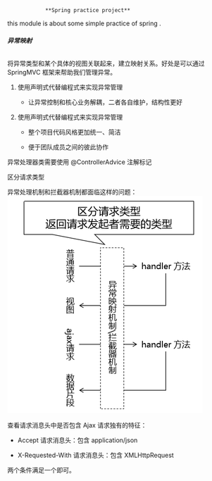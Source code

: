                 **Spring practice project**

this module is about some simple practice of spring .

###### **异常映射**
将异常类型和某个具体的视图关联起来，建立映射关系。好处是可以通过 SpringMVC 框架来帮助我们管理异常。
1. 使用声明式代替编程式来实现异常管理
   
    - 让异常控制和核心业务解耦，二者各自维护，结构性更好
   
2. 使用声明式代替编程式来实现异常管理

   - 整个项目代码风格更加统一、简洁

   - 便于团队成员之间的彼此协作
   
异常处理器类需要使用 @ControllerAdvice 注解标记

区分请求类型

异常处理机制和拦截器机制都面临这样的问题：
![img.png](img.png)

查看请求消息头中是否包含 Ajax 请求独有的特征：

   - Accept 请求消息头：包含 application/json
   
   - X-Requested-With 请求消息头：包含 XMLHttpRequest

两个条件满足一个即可。